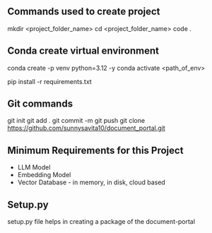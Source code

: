 ## Commands used to create project
mkdir <project_folder_name>
cd <project_folder_name>
code .

## Conda create virtual environment
conda create -p venv python=3.12 -y
conda activate <path_of_env>

pip install -r requirements.txt

## Git commands
git init
git add .
git commit -m <git message>
git push
git clone https://github.com/sunnysavita10/document_portal.git

## Minimum Requirements for this Project
- LLM Model
- Embedding Model
- Vector Database - in memory, in disk, cloud based

## Setup.py
setup.py file helps in creating a package of the document-portal 
